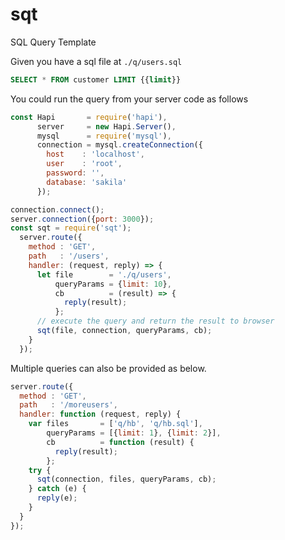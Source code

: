 # sqt
SQL Query Template

Given you have a sql file at `./q/users.sql`

```sql
SELECT * FROM customer LIMIT {{limit}}
```

You could run the query from your server code as follows

```javascript
const Hapi       = require('hapi'),
      server     = new Hapi.Server(),
      mysql      = require('mysql'),
      connection = mysql.createConnection({
        host    : 'localhost',
        user    : 'root',
        password: '',
        database: 'sakila'
      });

connection.connect();
server.connection({port: 3000});
const sqt = require('sqt');
  server.route({
    method : 'GET',
    path   : '/users',
    handler: (request, reply) => {
      let file        = './q/users',
          queryParams = {limit: 10},
          cb          = (result) => {
            reply(result);
          };
      // execute the query and return the result to browser    
      sqt(file, connection, queryParams, cb);
    }
  }); 
```

Multiple queries can also be provided as below.

```javascript
server.route({
  method : 'GET',
  path   : '/moreusers',
  handler: function (request, reply) {
    var files       = ['q/hb', 'q/hb.sql'],
        queryParams = [{limit: 1}, {limit: 2}],
        cb          = function (result) {
          reply(result);
        };
    try {
      sqt(connection, files, queryParams, cb);
    } catch (e) {
      reply(e);
    }
  }
});
```
